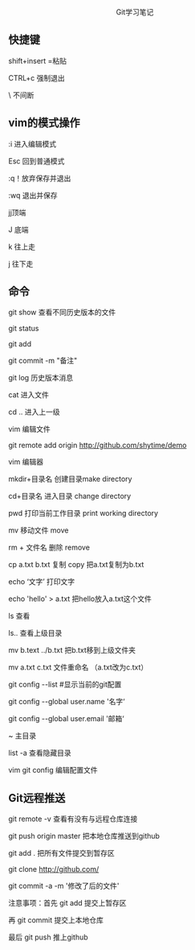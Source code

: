 <center>Git学习笔记    </center>

## 快捷键

shift+insert  =粘贴

CTRL+c 强制退出

\ 不间断

## vim的模式操作

:i 进入编辑模式

Esc 回到普通模式

:q！放弃保存并退出

:wq  退出并保存

 jj顶端

J 底端

k 往上走

j 往下走





## 命令

git show 查看不同历史版本的文件

git status 

git add

git commit -m "备注"

git log 历史版本消息

cat 进入文件

cd .. 进入上一级

vim 编辑文件

git remote add origin http://github.com/shytime/demo

vim 编辑器

mkdir+目录名    创建目录make directory

cd+目录名          进入目录 change directory

pwd 打印当前工作目录 print working directory

mv 移动文件 move

rm + 文件名     删除 remove

cp a.txt b.txt   复制 copy  把a.txt复制为b.txt

echo ‘文字’   打印文字

echo 'hello'  > a.txt   把hello放入a.txt这个文件

ls 查看

ls.. 查看上级目录

mv b.text ../b.txt 把b.txt移到上级文件夹

mv a.txt c.txt 文件重命名  （a.txt改为c.txt）

git config --list #显示当前的git配置

git config --global user.name '名字‘

git config --global user.email '邮箱‘

~ 主目录

list -a 查看隐藏目录

vim git config 编辑配置文件



## Git远程推送

git remote -v 查看有没有与远程仓库连接

git push origin master 把本地仓库推送到github

git add . 把所有文件提交到暂存区

git clone http://github.com/

git commit -a -m '修改了后的文件'







注意事项：首先 git add 提交上暂存区

再 git commit 提交上本地仓库

最后 git push 推上github







